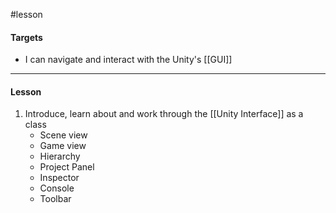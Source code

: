 #lesson 

#### Targets

- I can navigate and interact with the Unity's [[GUI]]

---
#### Lesson

1. Introduce, learn about and work through the [[Unity Interface]] as a class
	* Scene view
	* Game view
	* Hierarchy
	* Project Panel
	* Inspector
	* Console
	* Toolbar